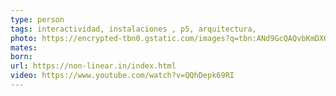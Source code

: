 ```yaml
---
type: person
tags: interactividad, instalaciones , p5, arquitectura, 
photo: https://encrypted-tbn0.gstatic.com/images?q=tbn:ANd9GcQAQvbKmDXQAhKbz1p-Phq9sXVtV8Fgba02Y69OysCKqgHlUQ9x7CfecIhbopkXskJGUZ8&usqp=CAU
mates: 
born: 
url: https://non-linear.in/index.html
video: https://www.youtube.com/watch?v=QQhDepk69RI
---
```


